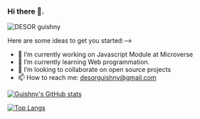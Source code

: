 ### Hi there 👋.

![DESOR guishny](https://user-images.githubusercontent.com/60197357/173424143-81bdd2f3-e09f-4c9a-93a1-9a9205c1aff0.gif)

Here are some ideas to get you started:-->

- 🔭 I’m currently working on Javascript Module at Microverse
- 🌱 I’m currently learning Web programmation.
- 👯 I’m looking to collaborate on open source projects
- 📫 How to reach me: desorguishny@gmail.com

<!--
- 🤔 I’m looking for help with ...
- 💬 Ask me about ...
- 😄 Pronouns: ...
- ⚡ Fun fact: ...
-->

[![Guishny's GitHub stats](https://github-readme-stats.vercel.app/api?username=desorgui&hide=stars)](https://github.com/desorgui/github-readme-stats)

[![Top Langs](https://github-readme-stats.vercel.app/api/top-langs/?username=desorgui&layout=compact)](https://github.com/desorgui/github-readme-stats)
